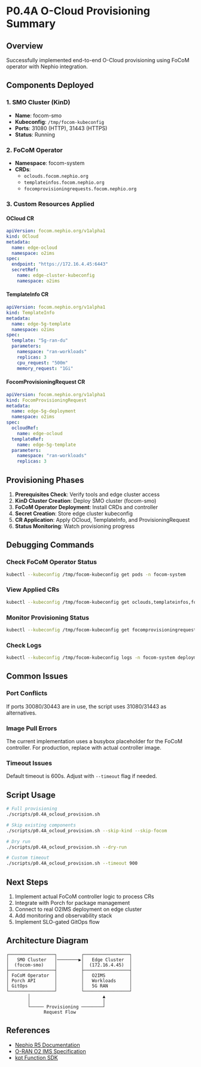# P0.4A O-Cloud Provisioning Summary

## Overview
Successfully implemented end-to-end O-Cloud provisioning using FoCoM operator with Nephio integration.

## Components Deployed

### 1. SMO Cluster (KinD)
- **Name**: focom-smo
- **Kubeconfig**: `/tmp/focom-kubeconfig`
- **Ports**: 31080 (HTTP), 31443 (HTTPS)
- **Status**: Running

### 2. FoCoM Operator
- **Namespace**: focom-system
- **CRDs**:
  - `oclouds.focom.nephio.org`
  - `templateinfos.focom.nephio.org`
  - `focomprovisioningrequests.focom.nephio.org`

### 3. Custom Resources Applied

#### OCloud CR
```yaml
apiVersion: focom.nephio.org/v1alpha1
kind: OCloud
metadata:
  name: edge-ocloud
  namespace: o2ims
spec:
  endpoint: "https://172.16.4.45:6443"
  secretRef:
    name: edge-cluster-kubeconfig
    namespace: o2ims
```

#### TemplateInfo CR
```yaml
apiVersion: focom.nephio.org/v1alpha1
kind: TemplateInfo
metadata:
  name: edge-5g-template
  namespace: o2ims
spec:
  template: "5g-ran-du"
  parameters:
    namespace: "ran-workloads"
    replicas: 3
    cpu_request: "500m"
    memory_request: "1Gi"
```

#### FocomProvisioningRequest CR
```yaml
apiVersion: focom.nephio.org/v1alpha1
kind: FocomProvisioningRequest
metadata:
  name: edge-5g-deployment
  namespace: o2ims
spec:
  ocloudRef:
    name: edge-ocloud
  templateRef:
    name: edge-5g-template
  parameters:
    namespace: "ran-workloads"
    replicas: 3
```

## Provisioning Phases

1. **Prerequisites Check**: Verify tools and edge cluster access
2. **KinD Cluster Creation**: Deploy SMO cluster (focom-smo)
3. **FoCoM Operator Deployment**: Install CRDs and controller
4. **Secret Creation**: Store edge cluster kubeconfig
5. **CR Application**: Apply OCloud, TemplateInfo, and ProvisioningRequest
6. **Status Monitoring**: Watch provisioning progress

## Debugging Commands

### Check FoCoM Operator Status
```bash
kubectl --kubeconfig /tmp/focom-kubeconfig get pods -n focom-system
```

### View Applied CRs
```bash
kubectl --kubeconfig /tmp/focom-kubeconfig get oclouds,templateinfos,focomprovisioningrequests -n o2ims
```

### Monitor Provisioning Status
```bash
kubectl --kubeconfig /tmp/focom-kubeconfig get focomprovisioningrequests edge-5g-deployment -n o2ims -o yaml
```

### Check Logs
```bash
kubectl --kubeconfig /tmp/focom-kubeconfig logs -n focom-system deployment/focom-controller
```

## Common Issues

### Port Conflicts
If ports 30080/30443 are in use, the script uses 31080/31443 as alternatives.

### Image Pull Errors
The current implementation uses a busybox placeholder for the FoCoM controller. For production, replace with actual controller image.

### Timeout Issues
Default timeout is 600s. Adjust with `--timeout` flag if needed.

## Script Usage

```bash
# Full provisioning
./scripts/p0.4A_ocloud_provision.sh

# Skip existing components
./scripts/p0.4A_ocloud_provision.sh --skip-kind --skip-focom

# Dry run
./scripts/p0.4A_ocloud_provision.sh --dry-run

# Custom timeout
./scripts/p0.4A_ocloud_provision.sh --timeout 900
```

## Next Steps

1. Implement actual FoCoM controller logic to process CRs
2. Integrate with Porch for package management
3. Connect to real O2IMS deployment on edge cluster
4. Add monitoring and observability stack
5. Implement SLO-gated GitOps flow

## Architecture Diagram

```
┌─────────────────┐         ┌─────────────────┐
│   SMO Cluster   │────────▶│   Edge Cluster  │
│  (focom-smo)    │         │  (172.16.4.45)  │
├─────────────────┤         ├─────────────────┤
│ FoCoM Operator  │         │   O2IMS         │
│ Porch API       │         │   Workloads     │
│ GitOps          │         │   5G RAN        │
└─────────────────┘         └─────────────────┘
        │                           ▲
        │                           │
        └───── Provisioning ────────┘
              Request Flow
```

## References

- [Nephio R5 Documentation](https://nephio.org/docs/r5)
- [O-RAN O2 IMS Specification](https://www.o-ran.org/specifications)
- [kpt Function SDK](https://kpt.dev/book/05-developing-functions/)